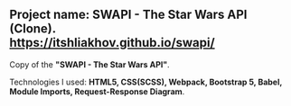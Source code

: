 Project name: **SWAPI - The Star Wars API (Clone)**.  
**https://itshliakhov.github.io/swapi/**
----
Copy of the **"SWAPI - The Star Wars API"**.  

Technologies I used: **HTML5, CSS(SCSS), Webpack, Bootstrap 5, Babel, Module Imports, Request-Response Diagram**.  


